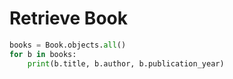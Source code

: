 # Retrieve Book

```python
books = Book.objects.all()
for b in books:
    print(b.title, b.author, b.publication_year)

